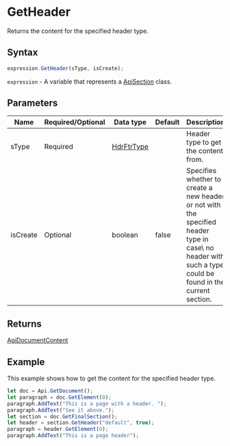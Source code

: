 # GetHeader

Returns the content for the specified header type.

## Syntax

```javascript
expression.GetHeader(sType, isCreate);
```

`expression` - A variable that represents a [ApiSection](../ApiSection.md) class.

## Parameters

| **Name** | **Required/Optional** | **Data type** | **Default** | **Description** |
| ------------- | ------------- | ------------- | ------------- | ------------- |
| sType | Required | [HdrFtrType](../../Enumeration/HdrFtrType.md) |  | Header type to get the content from. |
| isCreate | Optional | boolean | false | Specifies whether to create a new header or not with the specified header type in case\ no header with such a type could be found in the current section. |

## Returns

[ApiDocumentContent](../../ApiDocumentContent/ApiDocumentContent.md)

## Example

This example shows how to get the content for the specified header type.

```javascript editor-docx
let doc = Api.GetDocument();
let paragraph = doc.GetElement(0);
paragraph.AddText("This is a page with a header. ");
paragraph.AddText("See it above.");
let section = doc.GetFinalSection();
let header = section.GetHeader("default", true);
paragraph = header.GetElement(0);
paragraph.AddText("This is a page header");
```
